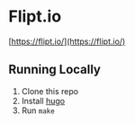 # Flipt.io

[https://flipt.io/](https://flipt.io/)

## Running Locally

1. Clone this repo
1. Install [hugo](https://gohugo.io/getting-started/quick-start/)
1. Run `make`
